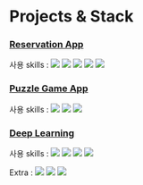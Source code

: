 # Projects & Stack

### [Reservation App](https://github.com/leeseunghun98/Reservation_Application)

사용 skills :  <img src="https://img.shields.io/badge/Android-3DDC84?style=flat&logo=Android&logoColor=white">  <img src="https://img.shields.io/badge/Kotlin-7F52FF?style=flat&logo=Kotlin&logoColor=white">  <img src="https://img.shields.io/badge/Firebase-FFCA28?style=flat&logo=Firebase&logoColor=white">  <img src="https://img.shields.io/badge/HTML5-E34F26?style=flat&logo=HTML5&logoColor=white">  <img src="https://img.shields.io/badge/GitHub-181717?style=flat&logo=GitHub&logoColor=white">

### [Puzzle Game App](https://github.com/leeseunghun98/Android-Project-With-JNI-)

사용 skills : <img src="https://img.shields.io/badge/Java-F9AB00?style=flat&logo=Java&logoColor=white">  <img src="https://img.shields.io/badge/Android-3DDC84?style=flat&logo=Android&logoColor=white">  <img src="https://img.shields.io/badge/CMake-064F8C?style=flat&logo=CMake&logoColor=white"> 

### [Deep Learning](https://github.com/leeseunghun98/Deep-learning)

사용 skills : <img src="https://img.shields.io/badge/Python-3776AB?style=flat&logo=Python&logoColor=white">  <img src="https://img.shields.io/badge/Tensorflow-FF6F00?style=flat&logo=Tensorflow&logoColor=white">  <img src="https://img.shields.io/badge/Keras-D00000?style=flat&logo=Keras&logoColor=white">  <img src="https://img.shields.io/badge/Google Colab-F9AB00?style=flat&logo=Google Colab&logoColor=white">


Extra : <img src="https://img.shields.io/badge/Unity-000000?style=flat&logo=Unity&logoColor=FFFFFF">  <img src="https://img.shields.io/badge/C Sharp-FFFFFF?style=flat&logo=C Sharp&logoColor=239120">  <img src="https://img.shields.io/badge/MySQL-4479A1?style=flat&logo=MySQL&logoColor=white">
